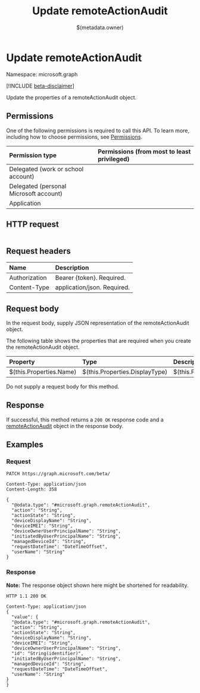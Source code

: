 ﻿---
title: "Update remoteActionAudit"
description: ""
localization_priority: Normal
author: "$(metadata.owner)"
ms.prod: "microsoft-identity-platform"
doc_type: "apiPageType"
---

# Update remoteActionAudit

Namespace: microsoft.graph

[!INCLUDE [beta-disclaimer](../../includes/beta-disclaimer.md)]

Update the properties of a remoteActionAudit object.

## Permissions

One of the following permissions is required to call this API. To learn more, including how to choose permissions, see [Permissions](/graph/permissions-reference).

| Permission type                        | Permissions (from most to least privileged) |
| :------------------------------------- | :------------------------------------------ |
| Delegated (work or school account)     |                                             |
| Delegated (personal Microsoft account) |                                             |
| Application                            |                                             |

## HTTP request

<!-- {
  "blockType": "ignored"
}
-->

```http

```

## Request headers

| Name          | Description                 |
| :------------ | :-------------------------- |
| Authorization | Bearer {token}. Required.   |
| Content-Type  | application/json. Required. |

## Request body

In the request body, supply JSON representation of the remoteActionAudit object.

The following table shows the properties that are required when you create the remoteActionAudit object.

| Property                | Type                           | Description                           |
| :---------------------- | :----------------------------- | :------------------------------------ |
| $(this.Properties.Name) | $(this.Properties.DisplayType) | $(this.Properties.DisplayDescription) |

Do not supply a request body for this method.

## Response

If successful, this method returns a `200 OK` response code and a [remoteActionAudit](../resources/remoteActionAudit.md) object in the response body.

## Examples

### Request

<!-- {
  "blockType": "request",
  "name": "update_remoteactionaudit"
}
-->

```http
PATCH https://graph.microsoft.com/beta/

Content-Type: application/json
Content-Length: 358

{
  "@odata.type": "#microsoft.graph.remoteActionAudit",
  "action": "String",
  "actionState": "String",
  "deviceDisplayName": "String",
  "deviceIMEI": "String",
  "deviceOwnerUserPrincipalName": "String",
  "initiatedByUserPrincipalName": "String",
  "managedDeviceId": "String",
  "requestDateTime": "DateTimeOffset",
  "userName": "String"
}

```

### Response

**Note:** The response object shown here might be shortened for readability.

<!-- {
  "blockType": "response",
  "truncated": true,
  "@odata.type": "microsoft.management.services.api.remoteActionAudit"
}
-->

```http
HTTP 1.1 200 OK

Content-Type: application/json
{
  "value": {
  "@odata.type": "#microsoft.graph.remoteActionAudit",
  "action": "String",
  "actionState": "String",
  "deviceDisplayName": "String",
  "deviceIMEI": "String",
  "deviceOwnerUserPrincipalName": "String",
  "id": "String(identifier)",
  "initiatedByUserPrincipalName": "String",
  "managedDeviceId": "String",
  "requestDateTime": "DateTimeOffset",
  "userName": "String"
}
}

```
